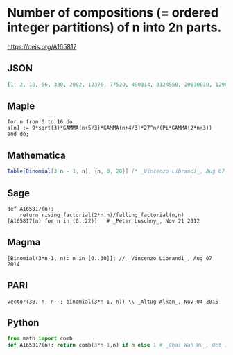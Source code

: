 # Number of compositions \(\= ordered integer partitions\) of n into 2n parts\.
https://oeis.org/A165817
## JSON
```JSON
[1, 2, 10, 56, 330, 2002, 12376, 77520, 490314, 3124550, 20030010, 129024480, 834451800, 5414950296, 35240152720, 229911617056, 1503232609098, 9847379391150, 64617565719070, 424655979547800, 2794563003870330, 18412956934908690, 121455445321173600]
```
## Maple
```Maple
for n from 0 to 16 do
a[n] := 9*sqrt(3)*GAMMA(n+5/3)*GAMMA(n+4/3)*27^n/(Pi*GAMMA(2*n+3))
end do;
```
## Mathematica
```Mathematica
Table[Binomial[3 n - 1, n], {n, 0, 20}] (* _Vincenzo Librandi_, Aug 07 2014 *)
```
## Sage
```Sage
def A165817(n):
    return rising_factorial(2*n,n)/falling_factorial(n,n)
[A165817(n) for n in (0..22)]   # _Peter Luschny_, Nov 21 2012
```
## Magma
```Magma
[Binomial(3*n-1, n): n in [0..30]]; // _Vincenzo Librandi_, Aug 07 2014
```
## PARI
```PARI
vector(30, n, n--; binomial(3*n-1, n)) \\ _Altug Alkan_, Nov 04 2015
```
## Python
```Python
from math import comb
def A165817(n): return comb(3*n-1,n) if n else 1 # _Chai Wah Wu_, Oct 11 2023
```
